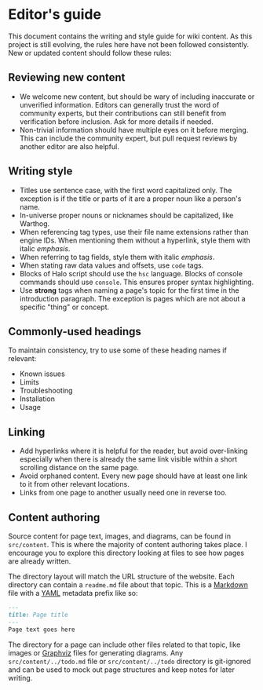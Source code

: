 # Editor's guide
This document contains the writing and style guide for wiki content. As this project is still evolving, the rules here have not been followed consistently. New or updated content should follow these rules:

## Reviewing new content
* We welcome new content, but should be wary of including inaccurate or unverified information. Editors can generally trust the word of community experts, but their contributions can still benefit from verification before inclusion. Ask for more details if needed.
* Non-trivial information should have multiple eyes on it before merging. This can include the community expert, but pull request reviews by another editor are also helpful.

## Writing style
* Titles use sentence case, with the first word capitalized only. The exception is if the title or parts of it are a proper noun like a person's name.
* In-universe proper nouns or nicknames should be capitalized, like Warthog.
* When referencing tag types, use their file name extensions rather than engine IDs. When mentioning them without a hyperlink, style them with italic _emphasis_.
* When referring to tag fields, style them with italic _emphasis_.
* When stating raw data values and offsets, use `code` tags.
* Blocks of Halo script should use the `hsc` language. Blocks of console commands should use `console`. This ensures proper syntax highlighting.
* Use **strong** tags when naming a page's topic for the first time in the introduction paragraph. The exception is pages which are not about a specific "thing" or concept.

## Commonly-used headings
To maintain consistency, try to use some of these heading names if relevant:

* Known issues
* Limits
* Troubleshooting
* Installation
* Usage

## Linking
* Add hyperlinks where it is helpful for the reader, but avoid over-linking especially when there is already the same link visible within a short scrolling distance on the same page.
* Avoid orphaned content. Every new page should have at least one link to it from other relevant locations.
* Links from one page to another usually need one in reverse too.

## Content authoring
Source content for page text, images, and diagrams, can be found in `src/content`. This is where the majority of content authoring takes place. I encourage you to explore this directory looking at files to see how pages are already written.

The directory layout will match the URL structure of the website. Each directory can contain a `readme.md` file about that topic. This is a [Markdown](https://www.markdownguide.org/) file with a [YAML](https://en.wikipedia.org/wiki/YAML) metadata prefix like so:

```md
---
title: Page title
---
Page text goes here
```

The directory for a page can include other files related to that topic, like images or [Graphviz](https://graphviz.org/) files for generating diagrams. Any `src/content/../todo.md` file or `src/content/../todo` directory is git-ignored and can be used to mock out page structures and keep notes for later writing.

